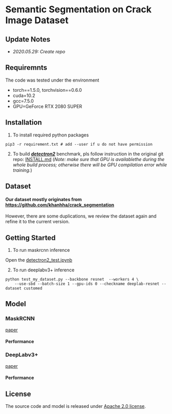 # Semantic Segmentation on Crack Image Dataset
## Update Notes
* *2020.05.29: Create repo*

## Requiremnts
The code was tested under the environment
* torch==1.5.0, torchvision==0.6.0
* cuda=10.2
* gcc=7.5.0
* GPU=GeForce RTX 2080 SUPER
## Installation
1. To install required python packages
```bash=
pip3 -r requirement.txt # add --user if u do not have permission
```
2. To build [***detectron2***](https://github.com/facebookresearch/detectron2) benchmark, pls follow instruction in the original git repo: [INSTALL.md](https://github.com/facebookresearch/detectron2/blob/master/INSTALL.md)
(*Note: make sure that GPU is availablethe during the whole build process; otherwise there will be GPU compilation error while training.*)
## Dataset
#### Our dataset mostly originates from https://github.com/khanhha/crack_segmentation
However, there are some duplications, we review the dataset again and refine it to the current version.

## Getting Started
1. To run maskrcnn inference

Open the [detectron2_test.ipynb]()

2. To run deeplabv3+ inference
```bash=
python test_my_dataset.py --backbone resnet  --workers 4 \
    --use-sbd --batch-size 1 --gpu-ids 0 --checkname deeplab-resnet --dataset customed
```

## Model
### MaskRCNN
[paper](https://arxiv.org/abs/1703.06870)
#### Performance

### DeepLabv3+
[paper]()

#### Performance


## License
The source code and model is released under [Apache 2.0 license](./LICENSE).

